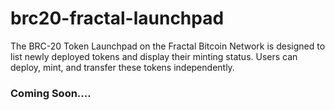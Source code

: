 # brc20-fractal-launchpad
The BRC-20 Token Launchpad on the Fractal Bitcoin Network is designed to list newly deployed tokens and display their minting status. Users can deploy, mint, and transfer these tokens independently.

### Coming Soon....
